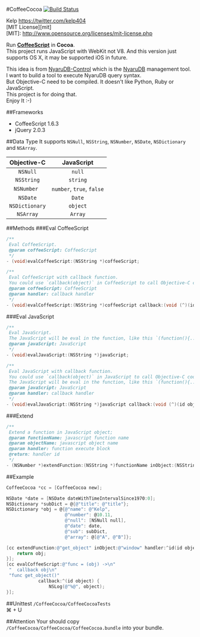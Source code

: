 #CoffeeCocoa [![Build Status](https://secure.travis-ci.org/kelp404/CoffeeCocoa.png?branch=master)](http://travis-ci.org/kelp404/CoffeeCocoa)

Kelp https://twitter.com/kelp404  
[MIT License][mit]  
[MIT]: http://www.opensource.org/licenses/mit-license.php


Run **<a href="http://coffeescript.org/" target="_blank">CoffeeScript</a>** in **Cocoa**.  
This project runs JavaScript with WebKit not V8. And this version just supports OS X, it may be supported iOS in future.  


This idea is from <a href="https://github.com/kelp404/NyaruDB-Control" target="_blank">NyaruDB-Control</a> which is the <a href="https://github.com/kelp404/NyaruDB" target="_blank">NyaruDB</a> management tool. I want to build a tool to execute NyaruDB query syntax.  
But Objective-C need to be compiled. It doesn't like Python, Ruby or JavaScript.  
This project is for doing that.  
Enjoy It :-)  



##Frameworks
+ CoffeeScript 1.6.3
+ jQuery 2.0.3



##Data Type
It supports `NSNull`, `NSString`, `NSNumber`, `NSDate`, `NSDictionary` and `NSArray`.  

  Objective-C  |  JavaScript  
:---------:|:---------:
`NSNull` | `null`
`NSString` | `string`
`NSNumber ` | `number`, `true`, `false`
`NSDate` | `Date`
`NSDictionary` | `object`
`NSArray` | `Array`



##Methods
###Eval CoffeeScript
```objective-c
/**
 Eval CoffeeScript.
 @param coffeeScript: CoffeeScript
 */
- (void)evalCoffeeScript:(NSString *)coffeeScript;

/**
 Eval CoffeeScript with callback function.
 You could use `callback(object)` in CoffeeScript to call Objective-C code.
 @param coffeeScript: CoffeeScript
 @param handler: callback handler
 */
- (void)evalCoffeeScript:(NSString *)coffeeScript callback:(void (^)(id object))handler;
```


###Eval JavaScript
```objective-c
/**
 Eval JavaScript.
 The JavaScript will be eval in the function, like this `(function(){.........}).call(this);`.
 @param javaScript: JavaScript
 */
- (void)evalJavaScript:(NSString *)javaScript;

/**
 Eval JavaScript with callback function.
 You could use `callback(object)` in JavaScript to call Objective-C code.
 The JavaScript will be eval in the function, like this `(function(){.........}).call(this);`.
 @param javaScript: JavaScript
 @param handler: callback handler
 */
- (void)evalJavaScript:(NSString *)javaScript callback:(void (^)(id object))handler;
```


###Extend
```objective-c
/**
 Extend a function in JavaScript object;
 @param functionName: javascript function name
 @param objectName: javascript object name
 @param handler: function execute block
 @return: handler id
 */
- (NSNumber *)extendFunction:(NSString *)functionName inObject:(NSString *)objectName handler:(id (^)(id object))handler;
```



##Example
```objective-c
CoffeeCocoa *cc = [CoffeeCocoa new];

NSDate *date = [NSDate dateWithTimeIntervalSince1970:0];
NSDictionary *subDict = @{@"title": @"title"};
NSDictionary *obj = @{@"name": @"Kelp",
                      @"number": @10.11,
                      @"null": [NSNull null],
                      @"date": date,
                      @"sub": subDict,
                      @"array": @[@"A", @"B"]};

[cc extendFunction:@"get_object" inObject:@"window" handler:^id(id object) {
    return obj;
}];
[cc evalCoffeeScript:@"func = (obj) ->\n"
 "  callback obj\n"
 "func get_object()"
            callback:^(id object) {
                NSLog(@"%@", object);
}];
```



##Unittest
`/CoffeeCocoa/CoffeeCocoaTests`  
⌘ + U  



##Attention
Your should copy `/CoffeeCocoa/CoffeeCocoa/CoffeeCocoa.bundle` into your bundle.  
